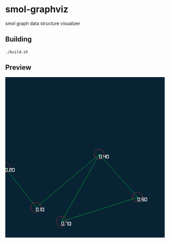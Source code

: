 # smol-graphviz
smol graph data structure visualizer

## Building
`./build.sh`

## Preview
![graph](./images/preview.png)
